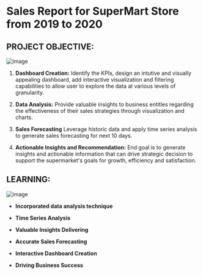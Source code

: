 # Sales Report for SuperMart Store from 2019 to 2020

## PROJECT OBJECTIVE:

![image](https://github.com/Pranav6818/SuperMart_Store_Sales_Report/assets/91244021/e9a9816b-168f-47ef-81fe-07131c1859a9)

1. **Dashboard Creation:** Identify the KPIs, design an intutive and visually appealing dashboard, add interactive visualization and filtering capabilities to allow user to explore the data at various levels of granularity.

1. **Data Analysis:** Provide valuable insights to business entitles regarding the effectiveness of their sales strategies through visualization and charts.

1. **Sales Forecasting** Leverage historic data and apply time series analysis to generate sales forecasting for next 10 days.

1. **Actionable Insights and Recommendation:** End goal is to generate insights and actionable information that can drive strategic decision to support the supermarket's goals for growth, efficiency and satisfaction.


## LEARNING:

![image](https://github.com/Pranav6818/SuperMart_Store_Sales_Report/assets/91244021/f20ad6f3-7aea-44a1-9f38-de2ce8c96a6d)

- **Incorporated data analysis technique**

- **Time Series Analysis**

- **Valuable Insights Delivering**

- **Accurate Sales Forecasting**

- **Interactive Dashboard Creation**

- **Driving Business Success**


